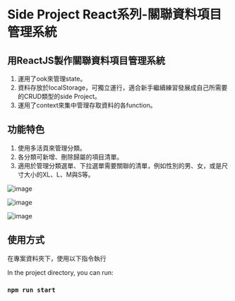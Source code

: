 # Side Project React系列-關聯資料項目管理系統

## 用ReactJS製作關聯資料項目管理系統

1. 運用了ook來管理state。
2. 資料存放於localStorage，可獨立運行，適合新手繼續練習發展成自己所需要的CRUD類型的side Project。
3. 運用了context來集中管理存取資料的各function。

## 功能特色

1. 使用多活頁來管理分類。
2. 各分類可新增、刪除歸屬的項目清單。
3. 適用於管理分類選單、下拉選單需要關聯的清單，例如性別的男、女，或是尺寸大小的XL、L、M與S等。

![image](https://user-images.githubusercontent.com/2748761/166239060-917e486c-9113-4cec-9192-bbc45c94544e.png)

![image](https://user-images.githubusercontent.com/2748761/166237212-2b856df2-3869-4320-8123-3650f479627f.png)

![image](https://user-images.githubusercontent.com/2748761/166237283-1714fdd7-3b49-4e67-87f9-fa9c816539b8.png)

## 使用方式

在專案資料夾下，使用以下指令執行

In the project directory, you can run:

### `npm run start`
